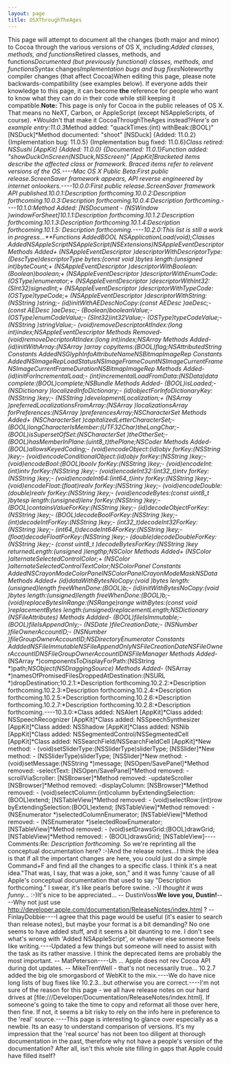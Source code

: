 ```yaml
---
layout: page
title: OSXThroughTheAges
---
```




This page will attempt to document all the changes (both major and minor) to Cocoa through the various versions of OS X, including:*Added classes, methods, and functions*Retired classes, methods, and functions*Documented (but previously functional) classes, methods, and functions*Syntax changes*Implementation bugs and bug fixes*Noteworthy compiler changes (that affect Cocoa)When editing this page, please note backwards-compatibility (see examples below). If everyone adds their knowledge to this page, it can become **the** reference for people who want to know what they can do in their code while still keeping it compatible.**Note:** This page is only for Cocoa in the public releases of OS X. That means no NeXT, Carbon, or AppleScript (except NSAppleScripts, of course). *Wouldn't that make it CocoaThroughTheAges instead?*Here's an example entry:11.0.3*Method added: "quackTimes:(int) withBeak:(BOOL)" [NSDuck]*Method documented: "shoot" [NSDuck] {Added: 11.0.2} {Implementation bug: 11.0.5} {Implementation bug fixed: 11.0.6}*Class retired: NSSushi [AppKit] {Added: 11.0.0} {Documented: 11.0.1}*Function added: "showDuckOnScreen(NSDuck,NSScreen)" [AppKit]Bracketed items describe the affected class or framework. Braced items refer to relevent versions of the OS.----Mac OS X Public Beta:*First public release.*ScreenSaver framework appears, API reverse engineered by internet onlookers.----10.0.0:*First public release.*ScreenSaver framework API published.10.0.1:*Description forthcoming.10.0.2:*Description forthcoming.10.0.3:*Description forthcoming.10.0.4:*Description forthcoming.----10.1.0:*Method Added: [NSDocument - (NSWindow *)windowForSheet]10.1.1:*Description forthcoming.10.1.2:*Description forthcoming.10.1.3:*Description forthcoming.10.1.4:*Description forthcoming.10.1.5:* Description forthcoming.----10.2.0:*This list is still a work in progress...**Functions Added*BOOL NSApplicationLoad(void);*Classes Added*NSAppleScript*NSAppleScript(NSExtensions)*NSAppleEventDescriptor Methods Added*+ (NSAppleEventDescriptor *)descriptorWithDescriptorType:(DescType)descriptorType bytes:(const void *)bytes length:(unsigned int)byteCount;*+ (NSAppleEventDescriptor *)descriptorWithBoolean:(Boolean)boolean;*+ (NSAppleEventDescriptor *)descriptorWithEnumCode:(OSType)enumerator;*+ (NSAppleEventDescriptor *)descriptorWithInt32:(SInt32)signedInt;*+ (NSAppleEventDescriptor *)descriptorWithTypeCode:(OSType)typeCode;*+ (NSAppleEventDescriptor *)descriptorWithString:(NSString *)string;*- (id)initWithAEDescNoCopy:(const AEDesc *)aeDesc;*- (const AEDesc *)aeDesc;*- (Boolean)booleanValue;*- (OSType)enumCodeValue;*- (SInt32)int32Value;*- (OSType)typeCodeValue;*- (NSString *)stringValue;*- (void)removeDescriptorAtIndex:(long int)index;*NSAppleEventDescriptor Methods Removed*- (void)removeDecriptorAtIndex:(long int)index;*NSArray Methods Added*- (id)initWithArray:(NSArray *)array copyItems:(BOOL)flag;*NSAttributedString Constants Added*NSGlyphInfoAttributeName*NSBitmapImageRep Constants Added*NSImageRepLoadStatus*NSImageFrameCount*NSImageCurrentFrame*NSImageCurrentFrameDuration*NSBitmapImageRep Methods Added*- (id)initForIncrementalLoad;*- (int)incrementalLoadFromData:(NSData*)data complete:(BOOL)complete;*NSBundle Methods Added*- (BOOL)isLoaded;*- (NSDictionary *)localizedInfoDictionary;*- (id)objectForInfoDictionaryKey:(NSString *)key;*- (NSString *)developmentLocalization;*+ (NSArray *)preferredLocalizationsFromArray:(NSArray *)localizationsArray forPreferences:(NSArray *)preferencesArray;*NSCharacterSet Methods Added*+ (NSCharacterSet *)capitalizedLetterCharacterSet;*- (BOOL)longCharacterIsMember:(UTF32Char)theLongChar;*- (BOOL)isSupersetOfSet:(NSCharacterSet *)theOtherSet;*- (BOOL)hasMemberInPlane:(uint8_t)thePlane;*NSCoder Methods Added*- (BOOL)allowsKeyedCoding;*- (void)encodeObject:(id)objv forKey:(NSString *)key;*- (void)encodeConditionalObject:(id)objv forKey:(NSString *)key;*- (void)encodeBool:(BOOL)boolv forKey:(NSString *)key;*- (void)encodeInt:(int)intv forKey:(NSString *)key;*- (void)encodeInt32:(int32_t)intv forKey:(NSString *)key;*- (void)encodeInt64:(int64_t)intv forKey:(NSString *)key;*- (void)encodeFloat:(float)realv forKey:(NSString *)key;*- (void)encodeDouble:(double)realv forKey:(NSString *)key;*- (void)encodeBytes:(const uint8_t *)bytesp length:(unsigned)lenv forKey:(NSString *)key;*- (BOOL)containsValueForKey:(NSString *)key;*- (id)decodeObjectForKey:(NSString *)key;*- (BOOL)decodeBoolForKey:(NSString *)key;*- (int)decodeIntForKey:(NSString *)key;*- (int32_t)decodeInt32ForKey:(NSString *)key;*- (int64_t)decodeInt64ForKey:(NSString *)key;*- (float)decodeFloatForKey:(NSString *)key;*- (double)decodeDoubleForKey:(NSString *)key;*- (const uint8_t *)decodeBytesForKey:(NSString *)key returnedLength:(unsigned *)lengthp;*NSColor Methods Added*+ (NSColor *)alternateSelectedControlColor;*+ (NSColor *)alternateSelectedControlTextColor;*NSColorPanel Constants Added*NSCrayonModeColorPanel*NSColorPanelCrayonModeMask*NSData Methods Added*+ (id)dataWithBytesNoCopy:(void *)bytes length:(unsigned)length freeWhenDone:(BOOL)b;*- (id)initWithBytesNoCopy:(void *)bytes length:(unsigned)length freeWhenDone:(BOOL)b;*- (void)replaceBytesInRange:(NSRange)range withBytes:(const void *)replacementBytes length:(unsigned)replacementLength;*NSDictionary (NSFileAttributes) Methods Addded*- (BOOL)fileIsImmutable;*- (BOOL)fileIsAppendOnly;*- (NSDate *)fileCreationDate;*- (NSNumber *)fileOwnerAccountID;*- (NSNumber *)fileGroupOwnerAccountID;*NSDirectoryEnumerator Constants Addded*NSFileImmutable*NSFileAppendOnly*NSFileCreationDate*NSFileOwnerAccountID*NSFileGroupOwnerAccountID*NSFileManager Methods Added*- (NSArray *)componentsToDisplayForPath:(NSString *)path;*NSObject(NSDraggingSource) Methods Added*- (NSArray *)namesOfPromisedFilesDroppedAtDestination:(NSURL *)dropDestination;10.2.1:*Description forthcoming.10.2.2:*Description forthcoming.10.2.3:*Description forthcoming.10.2.4:*Description forthcoming.10.2.5:*Description forthcoming.10.2.6:*Description forthcoming.10.2.7:*Description forthcoming.10.2.8:*Description forthcoming.----10.3.0:*Class added: NSAlert [AppKit]*Class added: NSSpeechRecognizer [AppKit]*Class added: NSSpeechSynthesizer [AppKit]*Class added: NSShadow [AppKit]*Class added: NSNib [AppKit]*Class added: NSSegmentedControl/NSSegmentedCell [AppKit]*Class added: NSSearchField/NSSearchFieldCell [AppKit]*New method: - (void)setSliderType:(NSSliderType)sliderType; [NSSlider]*New method: - (NSSliderType)sliderType; [NSSlider]*New method: - (void)setMessage:(NSString *)message; [NSOpen/SavePanel]*Method removed: -selectText: [NSOpen/SavePanel]*Method removed: -scrollViaScroller: [NSBrowser]*Method removed: -updateScroller [NSBrowser]*Method removed: -displayColumn: [NSBrowser]*Method removed: - (void)selectColumn:(int)column byExtendingSelection:(BOOL)extend; [NSTableView]*Method removed: - (void)selectRow:(int)row byExtendingSelection:(BOOL)extend; [NSTableView]*Method removed: - (NSEnumerator *)selectedColumnEnumerator; [NSTableView]*Method removed: - (NSEnumerator *)selectedRowEnumerator; [NSTableView]*Method removed: - (void)setDrawsGrid:(BOOL)drawGrid; [NSTableView]*Method removed: - (BOOL)drawsGrid; [NSTableView]----Comments:Re: *Description forthcoming.* So we're reprinting all the conceptual documentation here? :-)And the release notes...I think the idea is that if all the important changes are here, you could just do a simple Command+F and find all the changes to a specific class. I think it's a neat idea."That was, I say, that was a joke, son," and it was funny 'cause of all Apple's conceptual documentation that used to say "Description forthcoming." I swear, it's like pearls before swine. :-)*I thought it was funny...* :-)It's nice to be appreciated... -- DustinVoss**We love you, Dustin!**----Why not just use http://developer.apple.com/documentation/ReleaseNotes/index.html ? -- FinlayDobbie----I agree that this page would be useful (it's easier to search than release notes), but maybe your format is a bit demanding?  No one seems to have added stuff, and it seems a bit daunting to me.  I don't see what's wrong with 'Added NSAppleScript', or whatever else someone feels like writing.----Updated a few things but someone will need to assist with the task as its rather massive. I think the deprecated items are probably the most important. -- MatPeterson----Uh ... Apple does not rev Cocoa API during dot updates. -- MikeTrentWell - that's not necessarily true... 10.2.7 added the big ole smorgasbord of WebKit to the mix.----We do have nice long lists of bug fixes like 10.2.3...but otherwise you are correct.----I'm not sure of the reason for this page - we all have release notes on our hard drives at [file:///Developer/Documentation/ReleaseNotes/index.html]. If someone's going to take the time to copy and reformat all those over here, then fine. If not, it seems a bit risky to rely on the info here in preference to the 'real' source.----This page is interesting to glance over especially as a newbie. Its an easy to understand comparison of versions. It's my impression that the 'real source' has not been too diligent at thorough documentation in the past, therefore why not have a people's version of the documentation? After all, isn't this whole site filling in gaps that Apple could have filled itself?

